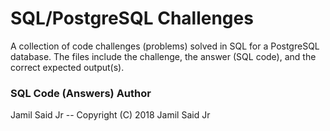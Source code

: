 # SQL/PostgreSQL Challenges 

A collection of code challenges (problems) solved in SQL for a PostgreSQL database. The files include the challenge, the answer (SQL code), and the correct expected output(s).

### SQL Code (Answers) Author
Jamil Said Jr -- Copyright (C) 2018 Jamil Said Jr
